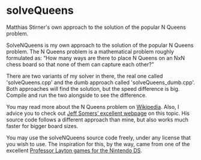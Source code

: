 # solveQueens
Matthias Stirner's own approach to the solution of the popular N Queens problem. 


SolveNQueens is my own approach to the solution of the popular N Queens problem. The N Queens problem is a mathematical problem roughly formulated as:
“How many ways are there to place N Queens on an NxN chess board so that none of them can capture each other?”

There are two variants of my solver in there, the real one called 'solveQueens.cpp' and the dumb approach called 'solveQueens_dumb.cpp'. Both approaches will find the solution, but the speed difference is big. Compile and run the two alongside to see the difference.

You may read more about the N Queens problem on [Wikipedia](http://en.wikipedia.org/wiki/N_queens_problem). Also, I advice you to check out [Jeff Somers’ excellent webpage](http://jsomers.com/nqueen_demo/nqueens.html) on this topic. His source code follows a different approach than mine, but also works much faster for bigger board sizes.

You may use the solveNQueens source code freely, under any license that you wish to use. The inspiration for this, by the way, came from one of the excellent [Professor Layton games for the Nintendo DS](http://professorlayton.nintendo.com/).
